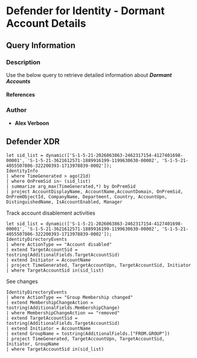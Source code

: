 # Defender for Identity - Dormant Account Details

## Query Information

### Description

Use the below query to retrieve detailed information about ***Dormant Accounts***

#### References

### Author

- **Alex Verboon**

## Defender XDR

```kql
let sid_list = dynamic(['S-1-5-21-2026063863-2462317154-4127401698-00001', 'S-1-5-21-3621612571-1889916199-1199630630-00002', 'S-1-5-21-4055507806-322200393-1713978839-0002']);
IdentityInfo
| where TimeGenerated > ago(21d)
| where OnPremSid in~ (sid_list)
| summarize arg_max(TimeGenerated,*) by OnPremSid
| project AccountDisplayName, AccountName,AccountDomain, OnPremSid, OnPremObjectId, CompanyName, Department, Country, AccountUpn, DistinguishedName, IsAccountEnabled, Manager

```

Track account disablement activities

```kql
let sid_list = dynamic(['S-1-5-21-2026063863-2462317154-4127401698-00001', 'S-1-5-21-3621612571-1889916199-1199630630-00002', 'S-1-5-21-4055507806-322200393-1713978839-0002']);
IdentityDirectoryEvents
| where ActionType == "Account disabled"
| extend TargetAccountSid = tostring(AdditionalFields.TargetAccountSid)
| extend Initiator = AccountName
| project TimeGenerated, TargetAccountUpn, TargetAccountSid, Initiator
| where TargetAccountSid in(sid_list)
```

See changes

```kql
IdentityDirectoryEvents
| where ActionType == "Group Membership changed"
| extend MembershipChangeAction = tostring(AdditionalFields.MembershipChange)
| where MembershipChangeAction == "removed"
| extend TargetAccountSid = tostring(AdditionalFields.TargetAccountSid)
| extend Initiator = AccountName
| extend GroupName = tostring(AdditionalFields.["FROM.GROUP"])
| project TimeGenerated, TargetAccountUpn, TargetAccountSid, Initiator, GroupName
| where TargetAccountSid in(sid_list)
```



